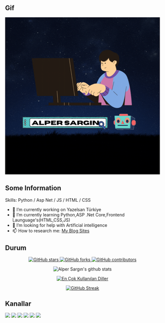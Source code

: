## Gif
<img src="https://github.com/alpersargin42/alpersargin42/blob/main/Github_gif.gif" width="1080" height="512" />

 ## Some Information
Skills: Python / Asp Net / JS / HTML / CSS

- 🔭 I’m currently working on  Yazelsan Türkiye 
- 🌱 I’m currently learning Python,ASP .Net Core,Frontend Launguage's(HTML,CSS,JS)
- 🤔 I’m looking for help with Artificial intelligence 
- 📫 How to research me: [My Blog Sites](https://sarginalper.blogspot.com/)

## Durum
<p align="center">
  <a href="https://github.com/durgeshsamariya/awesome-github-profile-readme-templates/stargazers">
    <img src="https://img.shields.io/github/stars/themlphdstudent/awesome-github-profile-readme-templates.svg" alt="GitHub stars">
  </a>
  <a href="https://github.com/durgeshsamariya/awesome-github-profile-readme-templates/network">
    <img src="https://img.shields.io/github/forks/themlphdstudent/awesome-github-profile-readme-templates.svg?color=blue" alt="GitHub forks">
  </a>
  <a href="https://github.com/durgeshsamariya/awesome-github-profile-readme-templates/network">
    <img src="https://img.shields.io/github/contributors/themlphdstudent/awesome-github-profile-readme-templates.svg?color=blue" alt="GitHub contributors">
  </a>
</p>

<p align="center">
  <img src="https://github-readme-stats.vercel.app/api?username=alpersargin42&show_icons=true&theme=dracula&hide=stars,issues" alt="Alper Sargın's github stats">
</p>

<p align="center">
  <a href="https://github.com/anuraghazra/github-readme-stats">
    <img src="https://github-readme-stats.vercel.app/api/top-langs/?username=alpersargin42&hide_progress=true&show_icons=true&theme=radical" alt="En Çok Kullanılan Diller">
  </a>
</p>

<p align="center">
  <a href="https://git.io/streak-stats">
    <img src="https://github-readme-streak-stats.herokuapp.com?user=alpersargin42&theme=dark" alt="GitHub Streak">
  </a>
</p>

## Kanallar
[![](https://img.shields.io/badge/linkedin-%230077B5.svg?&style=for-the-badge&logo=linkedin&logoColor=white)](https://www.linkedin.com/in/alper-sarg%C4%B1n-b14125201/)
[![](https://img.shields.io/badge/facebook-%231877F2.svg?&style=for-the-badge&logo=facebook&logoColor=white)](https://www.facebook.com/aaavf)
[![](https://img.shields.io/badge/instagram-%23E4405F.svg?&style=for-the-badge&logo=instagram&logoColor=white)](https://www.instagram.com/alper_sargn/)
[![](https://img.shields.io/badge/twitter-%231DA1F2.svg?&style=for-the-badge&logo=twitter&logoColor=white)](https://twitter.com/sargin_alper)
[![](https://img.shields.io/badge/youtube-%23FF0000.svg?&style=for-the-badge&logo=youtube&logoColor=white)](https://www.youtube.com/channel/UC5QR34Sko4xDc8ydMHAwKVA)
[![](https://img.shields.io/badge/blogger-%23FF5722.svg?&style=for-the-badge&logo=blogger&logoColor=white)](https://sarginalper.blogspot.com/)


